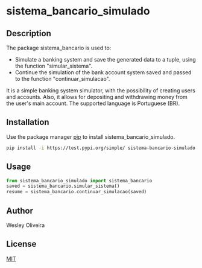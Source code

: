 # sistema_bancario_simulado

## Description 

The package sistema_bancario is used to:
- Simulate a banking system and save the generated data to a tuple, using the function "simular_sistema".
- Continue the simulation of the bank account system saved and passed to the function "continuar_simulacao".

It is a simple banking system simulator, with the possibility of creating users and accounts. Also, it allows for depositing and withdrawing money from the user's main account. The supported language is Portuguese (BR).

## Installation

Use the package manager [pip](https://pip.pypa.io/en/stable/) to install sistema_bancario_simulado.

```bash
pip install -i https://test.pypi.org/simple/ sistema-bancario-simulado
```

## Usage

```python
from sistema_bancario_simulado import sistema_bancario
saved = sistema_bancario.simular_sistema()
resume = sistema_bancario.continuar_simulacao(saved)
```

## Author
Wesley Oliveira

## License
[MIT](https://choosealicense.com/licenses/mit/)